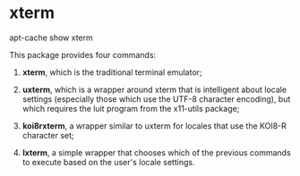 # xterm

apt-cache show xterm

This package provides four commands:

1. **xterm**, which is the traditional terminal emulator;

2. **uxterm**, which is a wrapper around xterm that is intelligent about locale
settings (especially those which use the UTF-8 character encoding), but which
requires the luit program from the x11-utils package; 

3. **koi8rxterm**, a wrapper similar to uxterm for locales that use the KOI8-R
character set;

4. **lxterm**, a simple wrapper that chooses which of the previous commands to
execute based on the user's locale settings.


